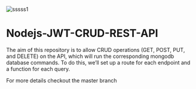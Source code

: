 ![sssss1](https://user-images.githubusercontent.com/74342331/118974004-ecd86a80-b98f-11eb-8605-536524500890.PNG)
# Nodejs-JWT-CRUD-REST-API
The aim of this repository is to allow CRUD operations (GET, POST, PUT, and DELETE) on the API, which will run the corresponding mongodb database commands. To do this, we’ll set up a route for each endpoint and a function for each query.

For more details checkout the master branch
